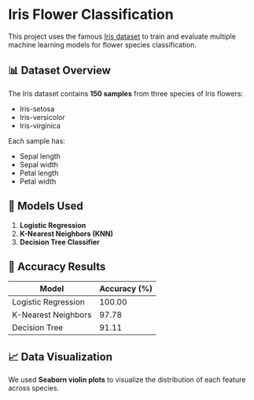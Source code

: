 #  Iris Flower Classification

This project uses the famous [Iris dataset](https://archive.ics.uci.edu/ml/datasets/iris) to train and evaluate multiple machine learning models for flower species classification.

## 📊 Dataset Overview
The Iris dataset contains **150 samples** from three species of Iris flowers:
- Iris-setosa
- Iris-versicolor
- Iris-virginica

Each sample has:
- Sepal length
- Sepal width
- Petal length
- Petal width

## 🚀 Models Used
1. **Logistic Regression**
2. **K-Nearest Neighbors (KNN)**
3. **Decision Tree Classifier**

## 🎯 Accuracy Results
| Model                 | Accuracy (%) |
|-----------------------|--------------|
| Logistic Regression   | 100.00       |
| K-Nearest Neighbors   | 97.78        |
| Decision Tree         | 91.11        |

## 📈 Data Visualization
We used **Seaborn violin plots** to visualize the distribution of each feature across species.
